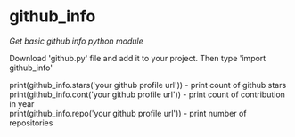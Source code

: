 # github_info
*Get basic github info python module*

Download 'github.py' file and add it to your project.
Then type 'import github_info'

print(github_info.stars('your github profile url')) - print count of github stars <br/>
print(github_info.cont('your github profile url')) - print count of contribution in year<br/>
print(github_info.repo('your github profile url')) - print number of repositories<br/>
